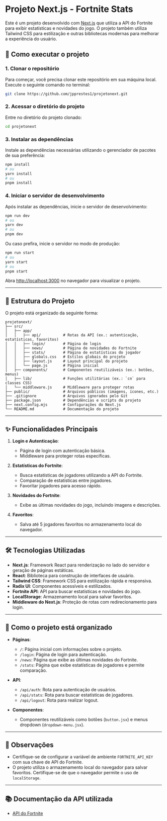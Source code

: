 # Projeto Next.js - Fortnite Stats

Este é um projeto desenvolvido com [Next.js](https://nextjs.org) que utiliza a API do Fortnite para exibir estatísticas e novidades do jogo. O projeto também utiliza Tailwind CSS para estilização e outras bibliotecas modernas para melhorar a experiência do usuário.

## 🚀 Como executar o projeto

### 1. Clonar o repositório
Para começar, você precisa clonar este repositório em sua máquina local. Execute o seguinte comando no terminal:

```bash
git clone https://github.com/jpprestes1/projetonext.git
```

### 2. Acessar o diretório do projeto
Entre no diretório do projeto clonado:

```bash
cd projetonext
```

### 3. Instalar as dependências
Instale as dependências necessárias utilizando o gerenciador de pacotes de sua preferência:

```bash
npm install
# ou
yarn install
# ou
pnpm install
```

### 4. Iniciar o servidor de desenvolvimento
Após instalar as dependências, inicie o servidor de desenvolvimento:

```bash
npm run dev
# ou
yarn dev
# ou
pnpm dev
```

Ou caso prefira, inicie o servidor no modo de produção:

```bash
npm run start
# ou
yarn start
# ou
pnpm start
```

Abra [http://localhost:3000](http://localhost:3000) no navegador para visualizar o projeto.

---

## 📂 Estrutura do Projeto

O projeto está organizado da seguinte forma:

```
projetonext/
├── src/
│   ├── app/
│   │   ├── api/          # Rotas da API (ex.: autenticação, estatísticas, favoritos)
│   │   ├── login/        # Página de login
│   │   ├── news/         # Página de novidades do Fortnite
│   │   ├── stats/        # Página de estatísticas do jogador
│   │   ├── globals.css   # Estilos globais do projeto
│   │   ├── layout.js     # Layout principal do projeto
│   │   └── page.js       # Página inicial
│   ├── components/       # Componentes reutilizáveis (ex.: botões, menus)
│   ├── lib/              # Funções utilitárias (ex.: `cn` para classes CSS)
│   └── middleware.js     # Middleware para proteger rotas
├── public/               # Arquivos públicos (imagens, ícones, etc.)
├── .gitignore            # Arquivos ignorados pelo Git
├── package.json          # Dependências e scripts do projeto
├── next.config.mjs       # Configurações do Next.js
└── README.md             # Documentação do projeto
```

---

## ✨ Funcionalidades Principais

1. **Login e Autenticação**:
   - Página de login com autenticação básica.
   - Middleware para proteger rotas específicas.

2. **Estatísticas do Fortnite**:
   - Busca estatísticas de jogadores utilizando a API do Fortnite.
   - Comparação de estatísticas entre jogadores.
   - Favoritar jogadores para acesso rápido.

3. **Novidades do Fortnite**:
   - Exibe as últimas novidades do jogo, incluindo imagens e descrições.

4. **Favoritos**:
   - Salva até 5 jogadores favoritos no armazenamento local do navegador.

---

## 🛠️ Tecnologias Utilizadas

- **Next.js**: Framework React para renderização no lado do servidor e geração de páginas estáticas.
- **React**: Biblioteca para construção de interfaces de usuário.
- **Tailwind CSS**: Framework CSS para estilização rápida e responsiva.
- **Radix UI**: Componentes acessíveis e estilizados.
- **Fortnite API**: API para buscar estatísticas e novidades do jogo.
- **LocalStorage**: Armazenamento local para salvar favoritos.
- **Middleware do Next.js**: Proteção de rotas com redirecionamento para login.

---

## 📖 Como o projeto está organizado

- **Páginas**:
  - `/`: Página inicial com informações sobre o projeto.
  - `/login`: Página de login para autenticação.
  - `/news`: Página que exibe as últimas novidades do Fortnite.
  - `/stats`: Página que exibe estatísticas de jogadores e permite comparação.

- **API**:
  - `/api/auth`: Rota para autenticação de usuários.
  - `/api/stats`: Rota para buscar estatísticas de jogadores.
  - `/api/logout`: Rota para realizar logout.

- **Componentes**:
  - Componentes reutilizáveis como botões (`button.jsx`) e menus dropdown (`dropdown-menu.jsx`).

---

## 📝 Observações

- Certifique-se de configurar a variável de ambiente `FORTNITE_API_KEY` com sua chave de API do Fortnite.
- O projeto utiliza o armazenamento local do navegador para salvar favoritos. Certifique-se de que o navegador permite o uso de `localStorage`.

---

## 📚 Documentação da API utilizada

- [API do Fortnite](https://fortnite-api.com/)
